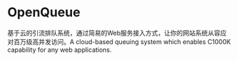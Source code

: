 # OpenQueue
基于云的引流排队系统，通过简易的Web服务接入方式，让你的网站系统从容应对百万级高并发访问。A cloud-based queuing system which enables C1000K capability for any web applications.
